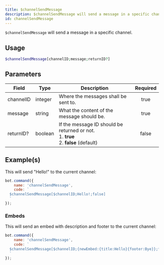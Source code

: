 ```yaml
---
title: $channelSendMessage
description: $channelSendMessage will send a message in a specific channel.
id: channelSendMessage
---
```


`$channelSendMessage` will send a message in a specific channel.

## Usage

```php
$channelSendMessage[channelID;message;returnID?]
```

## Parameters

| Field     | Type    | Description                                                                                   | Required |
| --------- | ------- | --------------------------------------------------------------------------------------------- | :------: |
| channelID | integer | Where the messages shall be sent to.                                                          |   true   |
| message   | string  | What the content of the message should be.                                                    |   true   |
| returnID? | boolean | If the message ID should be returned or not. <br /> 1. **true** <br /> 2. **false** (default) |  false   |

## Example(s)

This will send "Hello!" to the current channel:

```javascript
bot.command({
    name: 'channelSendMessage',
    code: `
  $channelSendMessage[$channelID;Hello!;false]
  `
});
```

### Embeds

This will send an embed with description and footer to the current channel:

```javascript
bot.command({
    name: 'channelSendMessage',
    code: `
  $channelSendMessage[$channelID;{newEmbed:{title:Hello}{footer:Bye}};false]
  `
});
```
